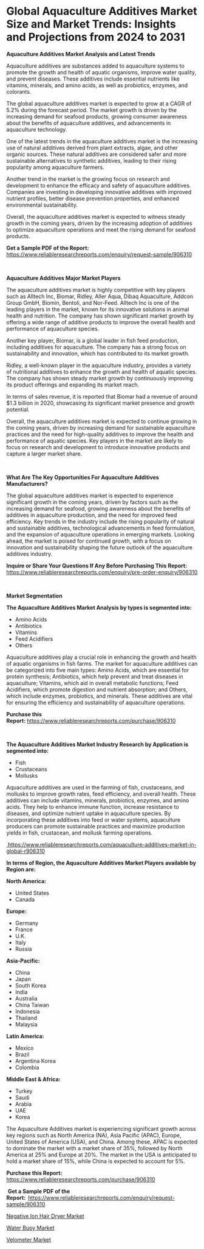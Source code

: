 <p><h1>Global Aquaculture Additives Market Size and Market Trends: Insights and Projections from 2024 to 2031</h1></p><p><strong>Aquaculture Additives Market Analysis and Latest Trends</strong></p>
<p><p>Aquaculture additives are substances added to aquaculture systems to promote the growth and health of aquatic organisms, improve water quality, and prevent diseases. These additives include essential nutrients like vitamins, minerals, and amino acids, as well as probiotics, enzymes, and colorants.</p><p>The global aquaculture additives market is expected to grow at a CAGR of 5.2% during the forecast period. The market growth is driven by the increasing demand for seafood products, growing consumer awareness about the benefits of aquaculture additives, and advancements in aquaculture technology.</p><p>One of the latest trends in the aquaculture additives market is the increasing use of natural additives derived from plant extracts, algae, and other organic sources. These natural additives are considered safer and more sustainable alternatives to synthetic additives, leading to their rising popularity among aquaculture farmers.</p><p>Another trend in the market is the growing focus on research and development to enhance the efficacy and safety of aquaculture additives. Companies are investing in developing innovative additives with improved nutrient profiles, better disease prevention properties, and enhanced environmental sustainability.</p><p>Overall, the aquaculture additives market is expected to witness steady growth in the coming years, driven by the increasing adoption of additives to optimize aquaculture operations and meet the rising demand for seafood products.</p></p>
<p><strong>Get a Sample PDF of the Report:&nbsp;</strong> <a href="https://www.reliableresearchreports.com/enquiry/request-sample/906310">https://www.reliableresearchreports.com/enquiry/request-sample/906310</a></p>
<p>&nbsp;</p>
<p><strong>Aquaculture Additives Major Market Players</strong></p>
<p><p>The aquaculture additives market is highly competitive with key players such as Alltech Inc, Biomar, Ridley, Aller Aqua, Dibaq Aquaculture, Addcon Group GmbH, Biomin, Bentoli, and Nor-Feed. Alltech Inc is one of the leading players in the market, known for its innovative solutions in animal health and nutrition. The company has shown significant market growth by offering a wide range of additive products to improve the overall health and performance of aquaculture species.</p><p>Another key player, Biomar, is a global leader in fish feed production, including additives for aquaculture. The company has a strong focus on sustainability and innovation, which has contributed to its market growth.</p><p>Ridley, a well-known player in the aquaculture industry, provides a variety of nutritional additives to enhance the growth and health of aquatic species. The company has shown steady market growth by continuously improving its product offerings and expanding its market reach.</p><p>In terms of sales revenue, it is reported that Biomar had a revenue of around $1.3 billion in 2020, showcasing its significant market presence and growth potential.</p><p>Overall, the aquaculture additives market is expected to continue growing in the coming years, driven by increasing demand for sustainable aquaculture practices and the need for high-quality additives to improve the health and performance of aquatic species. Key players in the market are likely to focus on research and development to introduce innovative products and capture a larger market share.</p></p>
<p>&nbsp;</p>
<p><strong>What Are The Key Opportunities For Aquaculture Additives Manufacturers?</strong></p>
<p><p>The global aquaculture additives market is expected to experience significant growth in the coming years, driven by factors such as the increasing demand for seafood, growing awareness about the benefits of additives in aquaculture production, and the need for improved feed efficiency. Key trends in the industry include the rising popularity of natural and sustainable additives, technological advancements in feed formulation, and the expansion of aquaculture operations in emerging markets. Looking ahead, the market is poised for continued growth, with a focus on innovation and sustainability shaping the future outlook of the aquaculture additives industry.</p></p>
<p><strong>Inquire or Share Your Questions If Any Before Purchasing This Report:</strong> <a href="https://www.reliableresearchreports.com/enquiry/pre-order-enquiry/906310">https://www.reliableresearchreports.com/enquiry/pre-order-enquiry/906310</a></p>
<p>&nbsp;</p>
<p><strong>Market Segmentation</strong></p>
<p><strong>The Aquaculture Additives Market Analysis by types is segmented into:</strong></p>
<p><ul><li>Amino Acids</li><li>Antibiotics</li><li>Vitamins</li><li>Feed Acidifiers</li><li>Others</li></ul></p>
<p><p>Aquaculture additives play a crucial role in enhancing the growth and health of aquatic organisms in fish farms. The market for aquaculture additives can be categorized into five main types: Amino Acids, which are essential for protein synthesis; Antibiotics, which help prevent and treat diseases in aquaculture; Vitamins, which aid in overall metabolic functions; Feed Acidifiers, which promote digestion and nutrient absorption; and Others, which include enzymes, probiotics, and minerals. These additives are vital for ensuring the efficiency and sustainability of aquaculture operations.</p></p>
<p><strong>Purchase this Report:&nbsp;</strong><a href="https://www.reliableresearchreports.com/purchase/906310">https://www.reliableresearchreports.com/purchase/906310</a></p>
<p>&nbsp;</p>
<p><strong>The Aquaculture Additives Market Industry Research by Application is segmented into:</strong></p>
<p><ul><li>Fish</li><li>Crustaceans</li><li>Mollusks</li></ul></p>
<p><p>Aquaculture additives are used in the farming of fish, crustaceans, and mollusks to improve growth rates, feed efficiency, and overall health. These additives can include vitamins, minerals, probiotics, enzymes, and amino acids. They help to enhance immune function, increase resistance to diseases, and optimize nutrient uptake in aquaculture species. By incorporating these additives into feed or water systems, aquaculture producers can promote sustainable practices and maximize production yields in fish, crustacean, and mollusk farming operations.</p></p>
<p><a href="https://www.reliableresearchreports.com/aquaculture-additives-market-in-global-r906310">&nbsp;https://www.reliableresearchreports.com/aquaculture-additives-market-in-global-r906310</a></p>
<p><strong>In terms of Region, the Aquaculture Additives Market Players available by Region are:</strong></p>
<p>
    <p> <strong> North America: </strong>
        <ul>
            <li>United States</li>
            <li>Canada</li>
        </ul>
        </p> 
    <p> <strong> Europe: </strong>
        <ul>
            <li>Germany</li>
            <li>France</li>
            <li>U.K.</li>
            <li>Italy</li>
            <li>Russia</li>
        </ul>
        </p> 
    <p> <strong> Asia-Pacific: </strong>
        <ul>
            <li>China</li>
            <li>Japan</li>
            <li>South Korea</li>
            <li>India</li>
            <li>Australia</li>
            <li>China Taiwan</li>
            <li>Indonesia</li>
            <li>Thailand</li>
            <li>Malaysia</li>
        </ul>
        </p> 
    <p> <strong> Latin America: </strong>
        <ul>
            <li>Mexico</li>
            <li>Brazil</li>
            <li>Argentina Korea</li>
            <li>Colombia</li>
        </ul>
        </p> 
    <p> <strong> Middle East & Africa: </strong>
        <ul>
            <li>Turkey</li>
            <li>Saudi</li>
            <li>Arabia</li>
            <li>UAE</li>
            <li>Korea</li>
        </ul>
    </p>
    </p>
<p><p>The Aquaculture Additives market is experiencing significant growth across key regions such as North America (NA), Asia Pacific (APAC), Europe, United States of America (USA), and China. Among these, APAC is expected to dominate the market with a market share of 35%, followed by North America at 25% and Europe at 20%. The market in the USA is anticipated to hold a market share of 15%, while China is expected to account for 5%.</p></p>
<p><strong>Purchase this Report: </strong><a href="https://www.reliableresearchreports.com/purchase/906310">https://www.reliableresearchreports.com/purchase/906310</a></p>
<p>&nbsp;<strong>Get a Sample PDF of the Report:&nbsp;&nbsp;</strong><a href="https://www.reliableresearchreports.com/enquiry/request-sample/906310">https://www.reliableresearchreports.com/enquiry/request-sample/906310</a></p>
<p><strong></strong></p>
<p><p><a href="https://view.publitas.com/reportprime-1/negative-ion-hair-dryer-market-exploring-market-share-market-trends-and-future-growth/">Negative Ion Hair Dryer Market</a></p><p><a href="https://view.publitas.com/reportprime-1/water-buoy-market-focuses-on-market-share-size-and-projected-forecast-till-2031/">Water Buoy Market</a></p><p><a href="https://view.publitas.com/reportprime-1/velometer-market-insights-into-market-cagr-market-trends-and-growth-strategies/">Velometer Market</a></p></p>